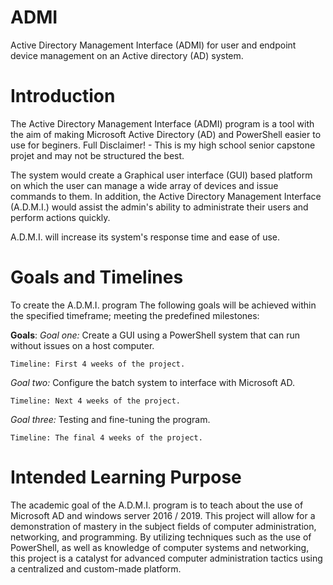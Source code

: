 # ADMI
Active Directory Management Interface (ADMI) for user and endpoint device management on an Active directory (AD) system.

# Introduction
The Active Directory Management Interface (ADMI) program is a tool with the aim of making Microsoft Active Directory (AD) and PowerShell easier to use for beginers. Full Disclaimer! - This is my high school senior capstone projet and may not be structured the best. 

The system would create a Graphical user interface (GUI) based platform on which the user can manage a wide array of devices and issue commands to them. In addition, the Active Directory Management Interface (A.D.M.I.) would assist the admin's ability to administrate their users and perform actions quickly. 

A.D.M.I. will increase its system's response time and ease of use.

# Goals and Timelines 
To create the A.D.M.I. program The following goals will be achieved within the specified timeframe; meeting the predefined milestones: 

**Goals**: 
_Goal one:_ Create a GUI using a PowerShell system that can run without issues on a host computer.

    Timeline: First 4 weeks of the project.
    
_Goal two:_ Configure the batch system to interface with Microsoft AD. 

    Timeline: Next 4 weeks of the project.
    
_Goal three:_ Testing and fine-tuning the program. 

    Timeline: The final 4 weeks of the project.
 

# Intended Learning Purpose
The academic goal of the A.D.M.I. program is to teach about the use of Microsoft AD and windows server 2016 / 2019. 
This project will allow for a demonstration of mastery in the subject fields of computer administration, networking, and programming. 
By utilizing techniques such as the use of PowerShell, as well as knowledge of computer systems and networking, this project is a catalyst for advanced computer administration tactics using a centralized and custom-made platform.
